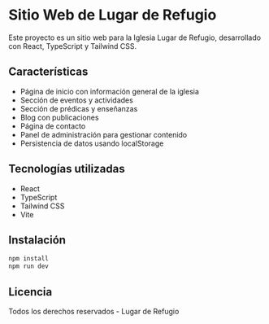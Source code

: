 # Sitio Web de Lugar de Refugio

Este proyecto es un sitio web para la Iglesia Lugar de Refugio, desarrollado con React, TypeScript y Tailwind CSS.

## Características

- Página de inicio con información general de la iglesia
- Sección de eventos y actividades
- Sección de prédicas y enseñanzas
- Blog con publicaciones
- Página de contacto
- Panel de administración para gestionar contenido
- Persistencia de datos usando localStorage

## Tecnologías utilizadas

- React
- TypeScript
- Tailwind CSS
- Vite

## Instalación

```bash
npm install
npm run dev
```

## Licencia

Todos los derechos reservados - Lugar de Refugio